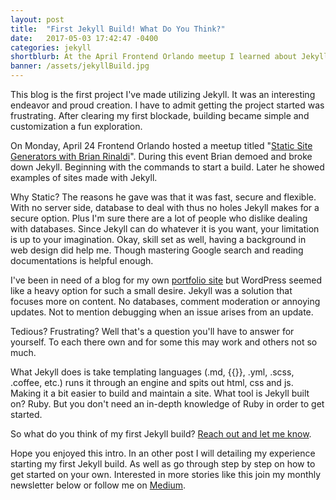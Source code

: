 ```yaml
---
layout: post
title:  "First Jekyll Build! What Do You Think?"
date:   2017-05-03 17:42:47 -0400
categories: jekyll
shortblurb: At the April Frontend Orlando meetup I learned about Jekyll. A static site generator and an interesting new project for me to start.
banner: /assets/jekyllBuild.jpg
---
```

This blog is the first project I've made utilizing Jekyll. It was an interesting endeavor and proud creation. I have to admit getting the project started was frustrating. After clearing my first blockade, building became simple and customization a fun exploration.

On Monday, April 24 Frontend Orlando hosted a meetup titled "<a href="https://www.meetup.com/Front-End-Orlando/events/238771715/">Static Site Generators with Brian Rinaldi</a>". During this event Brian demoed and broke down Jekyll. Beginning with the commands to start a build. Later he showed examples of sites made with Jekyll.

Why Static? The reasons he gave was that it was fast, secure and flexible. With no server side, database to deal with thus no holes Jekyll makes for a secure option. Plus I'm sure there are a lot of people who dislike dealing with databases. Since Jekyll can do whatever it is you want, your limitation is up to your imagination. Okay, skill set as well, having a background in web design did help me. Though mastering Google search and reading documentations is helpful enough.

I've been in need of a blog for my own <a href="http://katherinedelorme.com/">portfolio site</a> but WordPress seemed like a heavy option for such a small desire. Jekyll was a solution that focuses more on content. No databases, comment moderation or annoying updates. Not to mention debugging when an issue arises from an update.

Tedious? Frustrating? Well that's a question you'll have to answer for yourself. To each there own and for some this may work and others not so much.

What Jekyll does is take templating languages (.md, {{}}, .yml, .scss, .coffee, etc.) runs it through an engine and spits out html, css and js. Making it a bit easier to build and maintain a site. What tool is Jekyll built on? Ruby. But you don't need an in-depth knowledge of Ruby in order to get started.

So what do you think of my first Jekyll build? <a href="http://katherinedelorme.com/contact">Reach out and let me know</a>.

Hope you enjoyed this intro. In an other post I will detailing my experience starting my first Jekyll build. As well as go through step by step on how to get started on your own. Interested in more stories like this join my monthly newsletter below or follow me on <a href="https://medium.com/@Katdelorme">Medium</a>.
